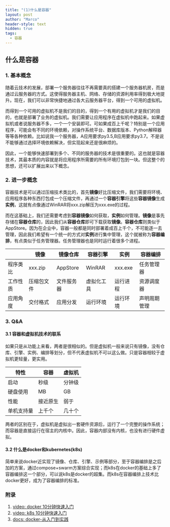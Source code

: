 ```yaml
---
title: "(1)什么是容器"
layout: post
author: "Marco"
header-style: text
hidden: true
tags:
  - 容器
---
```


## 什么是容器

### 1. 基本概念

​	随着云技术的发展，部署一个服务器往往不再需要真的搭建一个服务器机房，而是通过云服务器的方式。这使得服务器主机、网络、存储的资源利用率得到极大地提升。现在，我们可以非常快捷地通过各大云服务器平台，得到一个可用的虚拟机。

​	而得到一个可用的虚拟机不是我们的目的，得到一个有用的虚拟机才是我们的目的，也就是部署了业务的虚拟机。我们需要让应用程序在虚拟机中跑起来。如果虚拟机或者说服务器不多，一个一个安装即可。可如果成百上千呢？特别是一个应用程序，可能会有不同的环境依赖，对操作系统平台、数据库版本、Python解释器等等各种依赖。比如说我一个服务器，A应用要求py3.5,B应用要求py3.7。不是说不能够通过选择环境依赖解决，但实现起来还是很麻烦的。

​	因此，一个能够快速部署到多个、不同的服务器的技术是很重要的。这也就是容器技术，其最本质的内容就是将应用程序所需要的所有环境打包到一块。但这整个的思想，还可以扩展出来以下概念。

### 2. 进一步概念

​	容器技术是可以通过压缩技术类比的，首先**镜像**好比压缩文件，我们需要将环境、应用程序各种东西打包成一个压缩文件，再通过一个**容器引擎**将这些**容器镜像**生成**实例**，这就有点像通过WinRAR将xxx.zip解压为xxx.exe的过程。

​	而在这基础上，我们还需要考虑到**容器镜像**如何获取，**实例**如何管理。**镜像**是事先存储在**容器仓库**的，因此我们从**容器仓库**即可下载获取**镜像**。**容器仓库**则类似于AppStore。因为在企业中，容器一般都是同时部署着成百上千个，不可能逐一去管理，因此我们希望有一个统一的方式对**实例**进行集中管理，这个就被称为**容器编排**，有点类似于任务管理器。任务管理器也是同时运行着很多个进程。

|          | 镜像       | 镜像仓库   | 容器引擎   | 实例     | 容器编排     |
| -------- | ---------- | ---------- | ---------- | -------- | ------------ |
| 程序类比 | xxx.zip    | AppStore   | WinRAR     | xxx.exe  | 任务管理器   |
| 工作性质 | 压缩包文件 | 文件服务器 | 虚拟化工具 | 运行进程 | 资源调度器   |
| 应用角度 | 交付格式   | 应用分发   | 运行环境   | 运行环境 | 声明周期管理 |

### 3. Q&A

#### 3.1 容器和虚拟机技术的联系

​	如果只是从功能上来看，两者是很相似的。但是虚拟机一般来说只有镜像，没有仓库、引擎、实例、编排等划分，但不代表虚拟机不可以这么做。只是容器相较于虚拟机更轻量，更实用。

| 特性       | 容器     | 虚拟机 |
| ---------- | -------- | ------ |
| 启动       | 秒级     | 分钟级 |
| 硬盘使用   | MB       | GB     |
| 性能       | 接近原生 | 弱于   |
| 单机支持量 | 上千个   | 几十个 |

​	两者的区别在于，虚拟机是虚拟出一套硬件资源后，运行了一个完整的操作系统；而容器是直接运行在宿主的内核中。因此，容器内部没有内核，也没有进行硬件虚拟。

#### 3.2 什么是docker和kubernetes(k8s)

​	简单来说docker近实现了镜像、仓库、引擎、示例等部分，至于容器编排是之后加的方案，通过compose+swarm方案综合实现；而k8s在docker的基础上多了容器编排这一个部分，可以说k8s是docker的超集。而k8s在容器编排上技术比docker更好，成为了容器编排的标准。



### 附录

1. [video: docker 10分钟快速入门](https://www.youtube.com/watch?v=mPquwpxyUQU)
2. [video: k8s 10分钟快速入门](https://www.youtube.com/watch?v=ubz3cFgxeJA)
3. [docs: docker-从入门到实践](https://yeasy.gitbook.io/docker_practice)